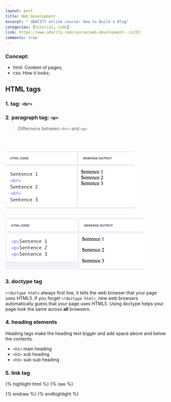 ```yaml
---
layout: post
title: Web Development
excerpt: " UDACITY online course: How to Build a Blog"
categories: [tutorial, code]
link: https://www.udacity.com/course/web-development--cs253
comments: true
---
```

### **Concept:**
* html: Content of pages;
* css: How it looks;

## **HTML tags**

### 1. tag: `<br>`

### 2. paragraph tag: `<p>`

> Differnece between `<br>` and `<p>`

##### <br>

![Image1](/img/web1.png)

##### <p>

![Image2](/img/web2.png)

### 3. doctype tag
`<!doctype html>` always first line, it tells the web browser that your page uses HTML5.
If you forget `<!doctype html>`, new web browsers automatically guess that your page uses HTML5. Using doctype helps your page look the same across **all** browsers.

### 4. heading elements
Heading tags make the heading text bigger and add space above and below the contents.
* `<h1>` main heading
* `<h2>` sub heading
* `<h3>` sub-sub heading

### 5. link tag
{% highlight html %}
{% raw %}
<link rel="stylesheet" href="/css/profile1.css">
{% endraw %}
{% endhighlight %}




